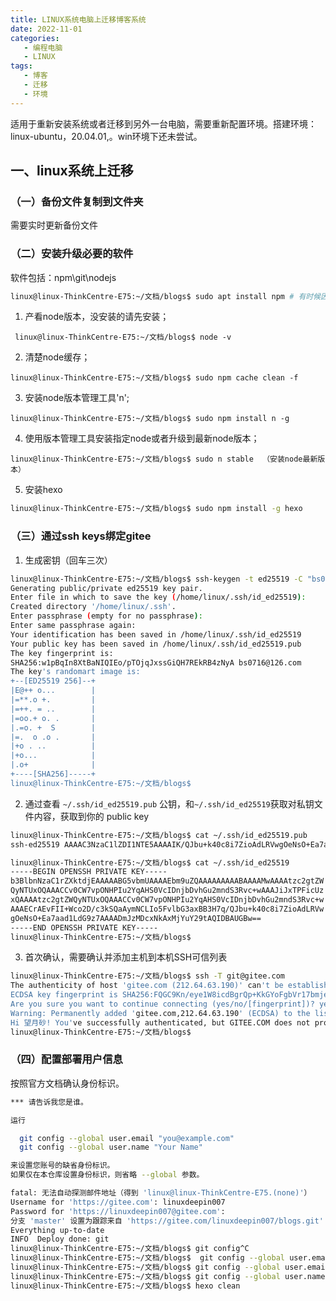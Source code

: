```yaml
---
title: LINUX系统电脑上迁移博客系统
date: 2022-11-01
categories:
   - 编程电脑
   - LINUX
tags: 
   - 博客
   - 迁移
   - 环境 
---
```


适用于重新安装系统或者迁移到另外一台电脑，需要重新配置环境。搭建环境：linux-ubuntu，20.04.01,。win环境下还未尝试。
<!-- more -->

## 一、linux系统上迁移

### （一）备份文件复制到文件夹
需要实时更新备份文件

### （二）安装升级必要的软件
软件包括：npm\git\nodejs
```bash
linux@linux-ThinkCentre-E75:~/文档/blogs$ sudo apt install npm # 有时候因为版本不对报错，需要把nodejs升级到最新版本
```

1. 产看node版本，没安装的请先安装；
```
 linux@linux-ThinkCentre-E75:~/文档/blogs$ node -v
```

2. 清楚node缓存；
```
linux@linux-ThinkCentre-E75:~/文档/blogs$ sudo npm cache clean -f  
```

3. 安装node版本管理工具'n';
```
linux@linux-ThinkCentre-E75:~/文档/blogs$ sudo npm install n -g
```

4. 使用版本管理工具安装指定node或者升级到最新node版本；
```
linux@linux-ThinkCentre-E75:~/文档/blogs$ sudo n stable  （安装node最新版本）
```

5. 安装hexo

```bash
linux@linux-ThinkCentre-E75:~/文档/blogs$ sudo npm install -g hexo

```

### （三）通过ssh keys绑定gitee

1. 生成密钥（回车三次）

```bash
linux@linux-ThinkCentre-E75:~/文档/blogs$ ssh-keygen -t ed25519 -C "bs0716@126.com"  
Generating public/private ed25519 key pair.
Enter file in which to save the key (/home/linux/.ssh/id_ed25519): 
Created directory '/home/linux/.ssh'.
Enter passphrase (empty for no passphrase): 
Enter same passphrase again: 
Your identification has been saved in /home/linux/.ssh/id_ed25519
Your public key has been saved in /home/linux/.ssh/id_ed25519.pub
The key fingerprint is:
SHA256:w1pBqIn8XtBaNIQIEo/pTOjqJxssGiQH7REkRB4zNyA bs0716@126.com
The key's randomart image is:
+--[ED25519 256]--+
|E@++ o...        |
|=**.o +.         |
|=++. = ..        |
|=oo.+ o. .       |
|.=o. +  S        |
|=.  o .o .       |
|+o . ..          |
|+o...            |
|.o+              |
+----[SHA256]-----+
linux@linux-ThinkCentre-E75:~/文档/blogs$
```

2. 通过查看 `~/.ssh/id_ed25519.pub` 公钥，和`~/.ssh/id_ed25519`获取对私钥文件内容，获取到你的 public key

```bash
linux@linux-ThinkCentre-E75:~/文档/blogs$ cat ~/.ssh/id_ed25519.pub
ssh-ed25519 AAAAC3NzaC1lZDI1NTE5AAAAIK/QJbu+k40c8i7ZioAdLRVwgOeNsO+Ea7aad1LdG9z7 bs0716@126.com

linux@linux-ThinkCentre-E75:~/文档/blogs$ cat ~/.ssh/id_ed25519
-----BEGIN OPENSSH PRIVATE KEY-----
b3BlbnNzaC1rZXktdjEAAAAABG5vbmUAAAAEbm9uZQAAAAAAAAABAAAAMwAAAAtzc2gtZW
QyNTUxOQAAACCv0CW7vpONHPIu2YqAHS0VcIDnjbDvhGu2mndS3Rvc+wAAAJiJxTPFicUz
xQAAAAtzc2gtZWQyNTUxOQAAACCv0CW7vpONHPIu2YqAHS0VcIDnjbDvhGu2mndS3Rvc+w
AAAECrAEvFII+Wco2D/c3kSQaAymNCLIo5FvlbG3axBB3H7q/QJbu+k40c8i7ZioAdLRVw
gOeNsO+Ea7aad1LdG9z7AAAADmJzMDcxNkAxMjYuY29tAQIDBAUGBw==
-----END OPENSSH PRIVATE KEY-----
linux@linux-ThinkCentre-E75:~/文档/blogs$
```

3.  首次确认，需要确认并添加主机到本机SSH可信列表

```bash
linux@linux-ThinkCentre-E75:~/文档/blogs$ ssh -T git@gitee.com
The authenticity of host 'gitee.com (212.64.63.190)' can't be established.
ECDSA key fingerprint is SHA256:FQGC9Kn/eye1W8icdBgrQp+KkGYoFgbVr17bmjey0Wc.
Are you sure you want to continue connecting (yes/no/[fingerprint])? yes
Warning: Permanently added 'gitee.com,212.64.63.190' (ECDSA) to the list of known hosts.
Hi 望月砂! You've successfully authenticated, but GITEE.COM does not provide shell access.
linux@linux-ThinkCentre-E75:~/文档/blogs$
```

### （四）配置部署用户信息
按照官方文档确认身份标识。

```bash
*** 请告诉我您是谁。

运行

  git config --global user.email "you@example.com"
  git config --global user.name "Your Name"

来设置您账号的缺省身份标识。
如果仅在本仓库设置身份标识，则省略 --global 参数。

fatal: 无法自动探测邮件地址（得到 'linux@linux-ThinkCentre-E75.(none)'）
Username for 'https://gitee.com': linuxdeepin007
Password for 'https://linuxdeepin007@gitee.com': 
分支 'master' 设置为跟踪来自 'https://gitee.com/linuxdeepin007/blogs.git' 的远程分支 'master'。
Everything up-to-date
INFO  Deploy done: git
linux@linux-ThinkCentre-E75:~/文档/blogs$ git config^C
linux@linux-ThinkCentre-E75:~/文档/blogs$  git config --global user.email "you@example.com"
linux@linux-ThinkCentre-E75:~/文档/blogs$ git config --global user.email "bs0716@126.com"
linux@linux-ThinkCentre-E75:~/文档/blogs$ git config --global user.name "linuxdeepin007"
linux@linux-ThinkCentre-E75:~/文档/blogs$ hexo clean
```
